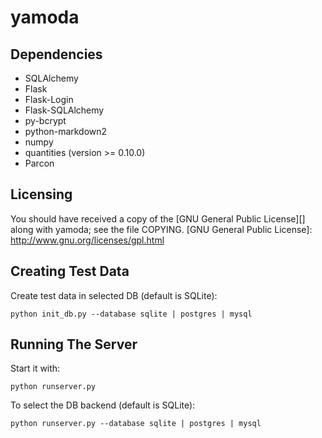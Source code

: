 yamoda
======

Dependencies
------------

* SQLAlchemy
* Flask
* Flask-Login
* Flask-SQLAlchemy
* py-bcrypt
* python-markdown2
* numpy
* quantities (version >= 0.10.0)
* Parcon

Licensing
---------

You should have received a copy of the [GNU General Public License][] along 
with yamoda; see the file COPYING.
  [GNU General Public License]: http://www.gnu.org/licenses/gpl.html

Creating Test Data
------------------

Create test data in selected DB (default is SQLite):

    python init_db.py --database sqlite | postgres | mysql

Running The Server
------------------

Start it with:

    python runserver.py 
    
To select the DB backend (default is SQLite):

    python runserver.py --database sqlite | postgres | mysql


